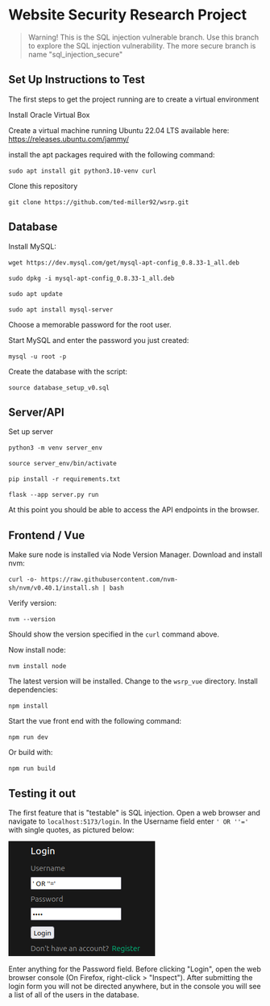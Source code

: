 # Website Security Research Project

> Warning! This is the SQL injection vulnerable branch. Use this branch to explore the SQL injection vulnerability. The more secure branch is name "sql_injection_secure"

## Set Up Instructions to Test 

The first steps to get the project running are to create a virtual environment

Install Oracle Virtual Box

Create a virtual machine running Ubuntu 22.04 LTS available here:
https://releases.ubuntu.com/jammy/

install the apt packages required with the following command:

`sudo apt install git python3.10-venv curl`

Clone this repository

`git clone https://github.com/ted-miller92/wsrp.git`

## Database 

Install MySQL:

`wget https://dev.mysql.com/get/mysql-apt-config_0.8.33-1_all.deb`

`sudo dpkg -i mysql-apt-config_0.8.33-1_all.deb`

`sudo apt update`

`sudo apt install mysql-server`

Choose a memorable password for the root user.

Start MySQL and enter the password you just created:

`mysql -u root -p`

Create the database with the script:

`source database_setup_v0.sql`

## Server/API

Set up server

`python3 -m venv server_env`

`source server_env/bin/activate`

`pip install -r requirements.txt`

`flask --app server.py run`

At this point you should be able to access the API endpoints in the browser. 

## Frontend / Vue

Make sure node is installed via Node Version Manager. Download and install nvm:

`curl -o- https://raw.githubusercontent.com/nvm-sh/nvm/v0.40.1/install.sh | bash`

Verify version:

`nvm --version`

Should show the version specified in the `curl` command above.

Now install node:

`nvm install node`

The latest version will be installed. Change to the `wsrp_vue` directory. Install dependencies:

`npm install`

Start the vue front end with the following command:

`npm run dev`

Or build with:

`npm run build`


## Testing it out

The first feature that is "testable" is SQL injection. Open a web browser and navigate to `localhost:5173/login`. In the Username field enter `' OR ''='` with single quotes, as pictured below:

![sql injection](public/sql_injection_1.png)

Enter anything for the Password field. Before clicking "Login", open the web browser console (On Firefox, right-click > "Inspect"). After submitting the login form you will not be directed anywhere, but in the console you will see a list of all of the users in the database.
